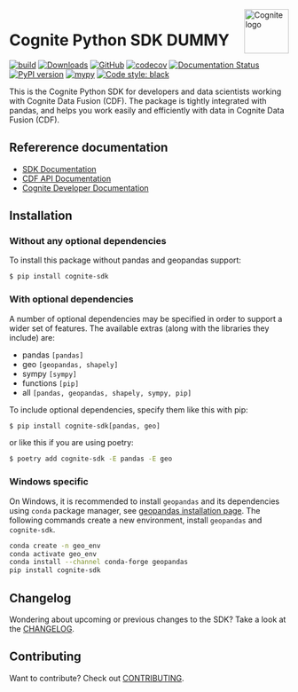<a href="https://cognite.com/">
    <img src="https://github.com/cognitedata/cognite-python-docs/blob/master/img/cognite_logo.png" alt="Cognite logo" title="Cognite" align="right" height="80" />
</a>

Cognite Python SDK DUMMY
==========================
[![build](https://github.com/cognitedata/cognite-sdk-python/workflows/release/badge.svg)](https://github.com/cognitedata/cognite-sdk-python/actions?query=workflow:release)
[![Downloads](https://img.shields.io/pypi/dm/cognite-sdk)](https://pypistats.org/packages/cognite-sdk)
[![GitHub](https://img.shields.io/github/license/cognitedata/cognite-sdk-python)](https://github.com/cognitedata/cognite-sdk-python/blob/master/LICENSE)
[![codecov](https://codecov.io/gh/cognitedata/cognite-sdk-python/branch/master/graph/badge.svg)](https://codecov.io/gh/cognitedata/cognite-sdk-python)
[![Documentation Status](https://readthedocs.com/projects/cognite-sdk-python/badge/?version=latest)](https://cognite-sdk-python.readthedocs-hosted.com/en/latest/)
[![PyPI version](https://badge.fury.io/py/cognite-sdk.svg)](https://pypi.org/project/cognite-sdk/)
[![mypy](http://www.mypy-lang.org/static/mypy_badge.svg)](http://mypy-lang.org)
[![Code style: black](https://img.shields.io/badge/code%20style-black-000000.svg)](https://github.com/ambv/black)

This is the Cognite Python SDK for developers and data scientists working with Cognite Data Fusion (CDF). 
The package is tightly integrated with pandas, and helps you work easily and efficiently with data in Cognite Data 
Fusion (CDF).

## Refererence documentation
* [SDK Documentation](https://cognite-sdk-python.readthedocs-hosted.com/en/latest/)
* [CDF API Documentation](https://doc.cognitedata.com/)
* [Cognite Developer Documentation](https://docs.cognite.com/dev/)

## Installation

### Without any optional dependencies

To install this package without pandas and geopandas support:
```bash
$ pip install cognite-sdk
```

### With optional dependencies
A number of optional dependencies may be specified in order to support a wider set of features.
The available extras (along with the libraries they include) are:
- pandas `[pandas]`
- geo `[geopandas, shapely]`
- sympy `[sympy]`
- functions `[pip]`
- all `[pandas, geopandas, shapely, sympy, pip]`

To include optional dependencies, specify them like this with pip:

```bash
$ pip install cognite-sdk[pandas, geo]
```

or like this if you are using poetry:
```bash
$ poetry add cognite-sdk -E pandas -E geo
```

### Windows specific

On Windows, it is recommended to install `geopandas` and its dependencies using `conda` package manager,
see [geopandas installation page](https://geopandas.org/en/stable/getting_started/install.html#installation).
The following commands create a new environment, install `geopandas` and `cognite-sdk`.

```bash
conda create -n geo_env
conda activate geo_env
conda install --channel conda-forge geopandas
pip install cognite-sdk
```

## Changelog
Wondering about upcoming or previous changes to the SDK? Take a look at the [CHANGELOG](https://github.com/cognitedata/cognite-sdk-python/blob/master/CHANGELOG.md).

## Contributing
Want to contribute? Check out [CONTRIBUTING](https://github.com/cognitedata/cognite-sdk-python/blob/master/CONTRIBUTING.md).
